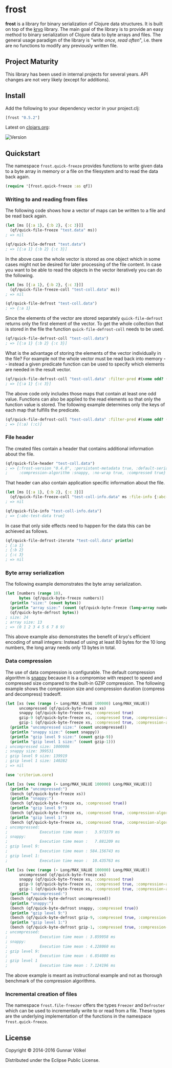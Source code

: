 # frost

**frost** is a library for binary serialization of Clojure data structures.
It is built on top of the [kryo](http://github.com/EsotericSoftware/kryo) library.
The main goal of the library is to provide an easy method to binary serialization of Clojure data to byte arrays and files.
The general usage paradigm of the library is "*write once, read often*", i.e. there are no functions to modify any previously written file.

## Project Maturity

This library has been used in internal projects for several years. API changes are not very likely (except for additions).

## Install

Add the following to your dependency vector in your project.clj:

```clojure
[frost "0.5.2"]
```

Latest on [clojars.org](http://clojars.org):

![Version](https://clojars.org/frost/frost/latest-version.svg)

## Quickstart

The namespace ```frost.quick-freeze``` provides functions to write given data to a byte array in memory or a file on the filesystem
and to read the data back again.
```clojure
(require '[frost.quick-freeze :as qf])
```

### Writing to and reading from files

The following code shows how a vector of maps can be written to a file and be read back again.
```clojure
(let [ms [{:a 1}, {:b 2}, {:c 3}]]
  (qf/quick-file-freeze "test.data" ms))
; => nil

(qf/quick-file-defrost "test.data")
; => [{:a 1} {:b 2} {:c 3}]
```
In the above case the whole vector is stored as one object which in some cases might not be desired for later processing of the file content.
In case you want to be able to read the objects in the vector iteratively you can do the following.
```clojure
(let [ms [{:a 1}, {:b 2}, {:c 3}]]
  (qf/quick-file-freeze-coll "test-coll.data" ms))
; => nil

(qf/quick-file-defrost "test-coll.data")
; => {:a 1}
```
Since the elements of the vector are stored separately ```quick-file-defrost``` returns only the first element of the vector.
To get the whole collection that is stored in the file the function ```quick-file-defrost-coll``` needs to be used.
```clojure
(qf/quick-file-defrost-coll "test-coll.data")
; => [{:a 1} {:b 2} {:c 3}]
```
What is the advantage of storing the elements of the vector individually in the file?
For example not the whole vector must be read back into memory -- instead a given predicate function can be used to specify which elements
are needed in the result vector.
```clojure
(qf/quick-file-defrost-coll "test-coll.data" :filter-pred #(some odd? (vals %)))
; => [{:a 1} {:c 3}]
```
The above code only includes those maps that contain at least one odd value.
Functions can also be applied to the read elements so that only the function value is stored.
The following example determines only the keys of each map that fulfills the predicate.
```clojure
(qf/quick-file-defrost-coll "test-coll.data" :filter-pred #(some odd? (vals %)) :process-fn keys)
; => [(:a) (:c)]
```

### File header

The created files contain a header that contains additional information about the file.
```clojure
(qf/quick-file-header "test-coll.data")
; => {:frost-version "0.4.0", :persistent-metadata true, :default-serializers true, :registration-required true,
;     :compression-algorithm :snappy, :no-wrap true, :compressed true}
```
That header can also contain application specific information about the file.
```clojure
(let [ms [{:a 1}, {:b 2}, {:c 3}]]
  (qf/quick-file-freeze-coll "test-coll-info.data" ms :file-info {:abc-test-data true}))
; => nil

(qf/quick-file-info "test-coll-info.data")
; => {:abc-test-data true}
```
In case that only side effects need to happen for the data this can be achieved as follows.
```clojure
(qf/quick-file-defrost-iterate "test-coll.data" println)
; {:a 1}
; {:b 2}
; {:c 3}
; => nil
```

### Byte array serialization

The following example demonstrates the byte array serialization.
```clojure
(let [numbers (range 10),
      bytes (qf/quick-byte-freeze numbers)]
  (println "size:" (count bytes))
  (println "array size:" (count (qf/quick-byte-freeze (long-array numbers)))) 
  (qf/quick-byte-defrost bytes))
; size: 24
; array size: 13
; => (0 1 2 3 4 5 6 7 8 9)
```
This above example also demonstrates the benefit of kryo's efficient encoding of small integers:
Instead of using at least 80 bytes for the 10 long numbers, the long array needs only 13 bytes in total.

### Data compression

The use of data compression is configurable. The default compression algorithm is [snappy](https://github.com/xerial/snappy-java) because it is a compromise
with respect to speed and compressed size compared to the built-in GZIP compression.
The following example shows the compression size and compression duration (compress and decompress) tradeoff.
```clojure
(let [xs (vec (range (- Long/MAX_VALUE 100000) Long/MAX_VALUE))
      uncompressed (qf/quick-byte-freeze xs)
      snappy (qf/quick-byte-freeze xs, :compressed true)
      gzip-9 (qf/quick-byte-freeze xs, :compressed true, :compression-algorithm :gzip)
      gzip-1 (qf/quick-byte-freeze xs, :compressed true, :compression-algorithm :gzip, :compression-level 1)]
  (println "uncompressed size:" (count uncompressed))
  (println "snappy size:" (count snappy))
  (println "gzip level 9 size:" (count gzip-9))
  (println "gzip level 1 size:" (count gzip-1)))
; uncompressed size: 1000006
; snappy size: 399531
; gzip level 9 size: 139919
; gzip level 1 size: 140282
; => nil

(use 'criterium.core)

(let [xs (vec (range (- Long/MAX_VALUE 100000) Long/MAX_VALUE))]
  (println "uncompressed:")
  (bench (qf/quick-byte-freeze xs))
  (println "snappy:")
  (bench (qf/quick-byte-freeze xs, :compressed true))
  (println "gzip level 9:")
  (bench (qf/quick-byte-freeze xs, :compressed true, :compression-algorithm :gzip))
  (println "gzip level 1:")
  (bench (qf/quick-byte-freeze xs, :compressed true, :compression-algorithm :gzip, :compression-level 1)))
; uncompressed:
;              Execution time mean :   3.973379 ms
; snappy:
;              Execution time mean :   7.881209 ms
; gzip level 9:
;              Execution time mean : 584.156743 ms
; gzip level 1:
;              Execution time mean :  10.435763 ms

(let [xs (vec (range (- Long/MAX_VALUE 100000) Long/MAX_VALUE))
      uncompressed (qf/quick-byte-freeze xs)
      snappy (qf/quick-byte-freeze xs, :compressed true)
      gzip-9 (qf/quick-byte-freeze xs, :compressed true, :compression-algorithm :gzip)
      gzip-1 (qf/quick-byte-freeze xs, :compressed true, :compression-algorithm :gzip, :compression-level 1)]
  (println "uncompressed:")
  (bench (qf/quick-byte-defrost uncompressed))
  (println "snappy:")
  (bench (qf/quick-byte-defrost snappy, :compressed true))
  (println "gzip level 9:")
  (bench (qf/quick-byte-defrost gzip-9, :compressed true, :compression-algorithm :gzip))
  (println "gzip level 1:")
  (bench (qf/quick-byte-defrost gzip-1, :compressed true, :compression-algorithm :gzip, :compression-level 1)))
; uncompressed:
;              Execution time mean : 3.859958 ms
; snappy:
;              Execution time mean : 4.228060 ms
; gzip level 9:
;              Execution time mean : 6.854080 ms
; gzip level 1
;              Execution time mean : 7.124196 ms
```
The above example is meant as instructional example and not as thorough benchmark of the compression algorithms.

### Incremental creation of files

The namespace ```frost.file-freezer``` offers the types ```Freezer``` and ```Defroster``` which can be used to
incrementally write to or read from a file.
These types are the underlying implementation of the functions in the namespace ```frost.quick-freeze```.


## License

Copyright © 2014-2016 Gunnar Völkel

Distributed under the Eclipse Public License.

